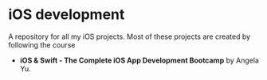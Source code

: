 # iOS development
A repository for all my iOS projects. Most of these projects are created by following the course 

* **iOS & Swift - The Complete iOS App Development Bootcamp** by Angela Yu.

